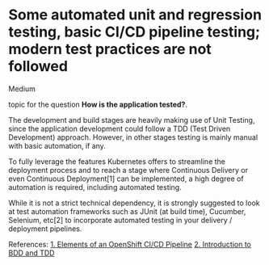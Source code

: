 # Some automated unit and regression testing, basic CI/CD pipeline testing; modern test practices are not followed

<div class="risk-rounded-box medium">Medium</div>

topic for the question **How is the application tested?**.

The development and build stages are heavily making use of Unit Testing, since
the application development could follow a TDD (Test Driven Development)
approach. However, in other stages testing is mainly manual with basic
automation, if any.

To fully leverage the features Kubernetes offers to streamline the
deployment process and to reach a stage where Continuous Delivery or
even Continuous Deployment[1] can be implemented, a high degree of automation
is required, including automated testing.

While it is not a strict technical dependency, it is strongly suggested to
look at test automation frameworks such as JUnit (at build time), Cucumber,
Selenium, etc[2] to incorporate automated testing in
your delivery / deployment pipelines.

References:
[1. Elements of an OpenShift CI/CD Pipeline](http://v1.uncontained.io/playbooks/continuous_delivery/ci-cd-elements.html)
[2. Introduction to BDD and TDD](https://cucumber.io/blog/bdd/intro-to-bdd-and-tdd/)
